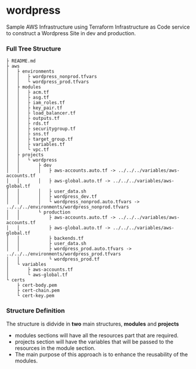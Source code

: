 # wordpress
Sample AWS Infrastructure using Terraform Infrastructure as Code service to construct a Wordpress Site in dev and production.

### Full Tree Structure
~~~
├ README.md
├ aws
│   ├ environments
│   │   ├ wordpress_nonprod.tfvars
│   │   └ wordpress_prod.tfvars
│   ├ modules
│   │   ├ acm.tf
│   │   ├ asg.tf
│   │   ├ iam_roles.tf
│   │   ├ key_pair.tf
│   │   ├ load_balancer.tf
│   │   ├ outputs.tf
│   │   ├ rds.tf
│   │   ├ securitygroup.tf
│   │   ├ sns.tf
│   │   ├ target_group.tf
│   │   ├ variables.tf
│   │   └ vpc.tf
│   ├ projects
│   │   └ wordpress
│   │       ├ dev
│   │       │   ├ aws-accounts.auto.tf -> ../../../variables/aws-accounts.tf
│   │       │   ├ aws-global.auto.tf -> ../../../variables/aws-global.tf
│   │       │   ├ user_data.sh
│   │       │   ├ wordpress_dev.tf
│   │       │   └ wordpress_nonprod.auto.tfvars -> ../../../environments/wordpress_nonprod.tfvars
│   │       └ production
│   │           ├ aws-accounts.auto.tf -> ../../../variables/aws-accounts.tf
│   │           ├ aws-global.auto.tf -> ../../../variables/aws-global.tf
│   │           ├ backends.tf
│   │           ├ user_data.sh
│   │           ├ wordpress_prod.auto.tfvars -> ../../../environments/wordpress_prod.tfvars
│   │           └ wordpress_prod.tf
│   └ variables
│       ├ aws-accounts.tf
│       └ aws-global.tf
└ certs
    ├ cert-body.pem
    ├ cert-chain.pem
    └ cert-key.pem
~~~

### Structure Definition
The structure is didvide in __two__ main structures, __modules__ and __projects__
* modules sections will have all the resources part that are required.
* projects section will have the variables that will be passed to the resources in the module section.
* The main purpose of this approach is to enhance the reusability of the modules.
